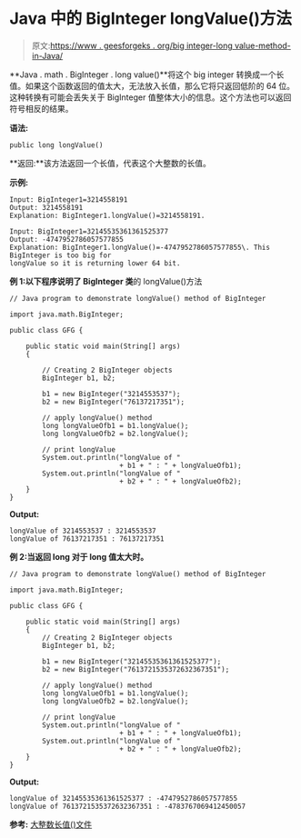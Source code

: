 # Java 中的 BigInteger longValue()方法

> 原文:[https://www . geesforgeks . org/big integer-long value-method-in-Java/](https://www.geeksforgeeks.org/biginteger-longvalue-method-in-java/)

**Java . math . BigInteger . long value()**将这个 big integer 转换成一个长值。如果这个函数返回的值太大，无法放入长值，那么它将只返回低阶的 64 位。这种转换有可能会丢失关于 BigInteger 值整体大小的信息。这个方法也可以返回符号相反的结果。

**语法:**

```
public long longValue()
```

**返回:**该方法返回一个长值，代表这个大整数的长值。

**示例:**

```
Input: BigInteger1=3214558191
Output: 3214558191
Explanation: BigInteger1.longValue()=3214558191.

Input: BigInteger1=32145535361361525377
Output: -4747952786057577855
Explanation: BigInteger1.longValue()=-4747952786057577855\. This BigInteger is too big for 
longValue so it is returning lower 64 bit.

```

**例 1:以下程序说明了 BigInteger 类**的 longValue()方法

```
// Java program to demonstrate longValue() method of BigInteger

import java.math.BigInteger;

public class GFG {

    public static void main(String[] args)
    {

        // Creating 2 BigInteger objects
        BigInteger b1, b2;

        b1 = new BigInteger("3214553537");
        b2 = new BigInteger("76137217351");

        // apply longValue() method
        long longValueOfb1 = b1.longValue();
        long longValueOfb2 = b2.longValue();

        // print longValue
        System.out.println("longValue of "
                           + b1 + " : " + longValueOfb1);
        System.out.println("longValue of "
                           + b2 + " : " + longValueOfb2);
    }
}
```

**Output:**

```
longValue of 3214553537 : 3214553537
longValue of 76137217351 : 76137217351

```

**例 2:当返回 long 对于 long 值太大时。**

```
// Java program to demonstrate longValue() method of BigInteger

import java.math.BigInteger;

public class GFG {

    public static void main(String[] args)
    {
        // Creating 2 BigInteger objects
        BigInteger b1, b2;

        b1 = new BigInteger("32145535361361525377");
        b2 = new BigInteger("7613721535372632367351");

        // apply longValue() method
        long longValueOfb1 = b1.longValue();
        long longValueOfb2 = b2.longValue();

        // print longValue
        System.out.println("longValue of "
                           + b1 + " : " + longValueOfb1);
        System.out.println("longValue of "
                           + b2 + " : " + longValueOfb2);
    }
}
```

**Output:**

```
longValue of 32145535361361525377 : -4747952786057577855
longValue of 7613721535372632367351 : -4783767069412450057

```

**参考:**
[大整数长值()文件](https://docs.oracle.com/javase/7/docs/api/java/math/BigInteger.html#longValue())